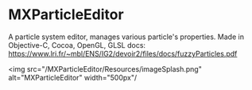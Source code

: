 # MXParticleEditor

A particle system editor, manages various particle's properties. Made in Objective-C, Cocoa, OpenGL, GLSL
docs: https://www.lri.fr/~mbl/ENS/IG2/devoir2/files/docs/fuzzyParticles.pdf

<img src="/MXParticleEditor/Resources/imageSplash.png" alt="MXParticleEditor" width="500px"/
>
